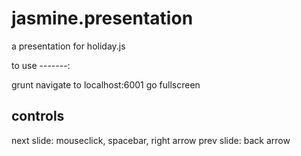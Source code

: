 jasmine.presentation
====================

a presentation for holiday.js

to use
-------:

grunt
navigate to localhost:6001
go fullscreen

controls
--------
next slide: mouseclick, spacebar, right arrow 
prev slide: back arrow
